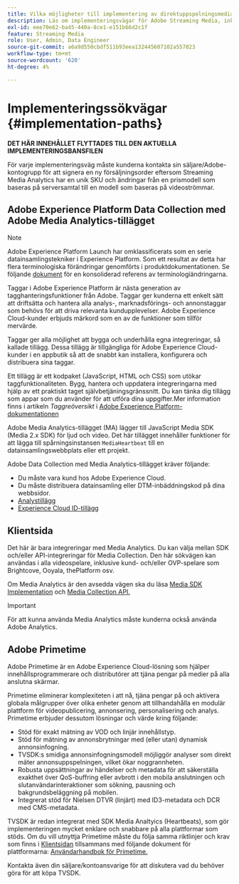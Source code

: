 ```yaml
---
title: Vilka möjligheter till implementering av direktuppspelningsmedia finns?
description: Läs om implementeringsvägar för Adobe Streaming Media, inklusive Adobe Experience Platform Data Collection.
exl-id: eee70e62-ba45-440a-8ce1-e151b66d2c1f
feature: Streaming Media
role: User, Admin, Data Engineer
source-git-commit: a6a9d550cbdf511b93eea132445607102a557823
workflow-type: tm+mt
source-wordcount: '620'
ht-degree: 4%

---
```


# Implementeringssökvägar {#implementation-paths}

**DET HÄR INNEHÅLLET FLYTTADES TILL DEN AKTUELLA IMPLEMENTERINGSBANSFILEN**

För varje implementeringsväg måste kunderna kontakta sin säljare/Adobe-kontogrupp för att signera en ny försäljningsorder eftersom Streaming Media Analytics har en unik SKU och ändringar från en prismodell som baseras på serversamtal till en modell som baseras på videoströmmar.

## Adobe Experience Platform Data Collection med Adobe Media Analytics-tillägget

>[!NOTE]
>Adobe Experience Platform Launch har omklassificerats som en serie datainsamlingstekniker i Experience Platform. Som ett resultat av detta har flera terminologiska förändringar genomförts i produktdokumentationen. Se följande [dokument](https://experienceleague.adobe.com/docs/experience-platform/tags/term-updates.html?lang=sv-SE) för en konsoliderad referens av terminologiändringarna.


Taggar i Adobe Experience Platform är nästa generation av tagghanteringsfunktioner från Adobe. Taggar ger kunderna ett enkelt sätt att driftsätta och hantera alla analys-, marknadsförings- och annonstaggar som behövs för att driva relevanta kundupplevelser. Adobe Experience Cloud-kunder erbjuds märkord som en av de funktioner som tillför mervärde.

Taggar ger alla möjlighet att bygga och underhålla egna integreringar, så kallade tillägg. Dessa tillägg är tillgängliga för Adobe Experience Cloud-kunder i en appbutik så att de snabbt kan installera, konfigurera och distribuera sina taggar.

Ett tillägg är ett kodpaket (JavaScript, HTML och CSS) som utökar taggfunktionaliteten. Bygg, hantera och uppdatera integreringarna med hjälp av ett praktiskt taget självbetjäningsgränssnitt. Du kan tänka dig tillägg som appar som du använder för att utföra dina uppgifter.Mer information finns i artikeln *Taggreöversikt* i [Adobe Experience Platform-dokumentationen](https://experienceleague.adobe.com/docs/experience-platform/tags/home.html?lang=sv-SE)

Adobe Media Analytics-tillägget (MA) lägger till JavaScript Media SDK (Media 2.x SDK) för ljud och video. Det här tillägget innehåller funktioner för att lägga till spårningsinstansen `MediaHeartbeat` till en datainsamlingswebbplats eller ett projekt.

Adobe Data Collection med Media Analytics-tillägget kräver följande:
* Du måste vara kund hos Adobe Experience Cloud.
* Du måste distribuera datainsamling eller DTM-inbäddningskod på dina webbsidor.
* [Analystillägg](https://experienceleague.adobe.com/docs/experience-platform/tags/extensions/adobe/analytics/overview.html?lang=sv-SE)
* [Experience Cloud ID-tillägg](https://experienceleague.adobe.com/docs/experience-platform/tags/extensions/adobe/id-service/overview.html?lang=sv-SE)


## Klientsida

Det här är bara integreringar med Media Analytics. Du kan välja mellan SDK och/eller API-integreringar för Media Collection. Den här sökvägen kan användas i alla videospelare, inklusive kund- och/eller OVP-spelare som Brightcove, Ooyala, thePlatform osv.

Om Media Analytics är den avsedda vägen ska du läsa [Media SDK Implementation](/help/legacy/setup/legacy-setup-overview.md) och [Media Collection API.](/help/implementation/media-collection-api/mc-api-overview.md)

>[!IMPORTANT]
>För att kunna använda Media Analytics måste kunderna också använda Adobe Analytics.

## Adobe Primetime

Adobe Primetime är en Adobe Experience Cloud-lösning som hjälper innehållsprogrammerare och distributörer att tjäna pengar på medier på alla anslutna skärmar.

Primetime eliminerar komplexiteten i att nå, tjäna pengar på och aktivera globala målgrupper över olika enheter genom att tillhandahålla en modulär plattform för videopublicering, annonsering, personalisering och analys. Primetime erbjuder dessutom lösningar och värde kring följande:

* Stöd för exakt mätning av VOD och linjär innehållstyp.
* Stöd för mätning av annonsbrytningar med (eller utan) dynamisk annonsinfogning.
* TVSDK:s smidiga annonsinfogningsmodell möjliggör analyser som direkt mäter annonsuppspelningen, vilket ökar noggrannheten.
* Robusta uppsättningar av händelser och metadata för att säkerställa exakthet över QoS-buffring eller avbrott i den mobila anslutningen och slutanvändarinteraktioner som sökning, pausning och bakgrundsbeläggning på mobilen.
* Integrerat stöd för Nielsen DTVR (linjärt) med ID3-metadata och DCR med CMS-metadata.


TVSDK är redan integrerat med SDK Media Analtyics (Heartbeats), som gör implementeringen mycket enklare och snabbare på alla plattformar som stöds. Om du vill utnyttja Primetime måste du följa samma riktlinjer och krav som finns i [Klientsidan](/help/legacy/intro-to-ava/implementation-paths/client-side-path.md) tillsammans med följande dokument för plattformarna: [Användarhandbok för Primetime.](https://helpx.adobe.com/se/primetime/user-guide.html)

Kontakta även din säljare/kontoansvarige för att diskutera vad du behöver göra för att köpa TVSDK.
